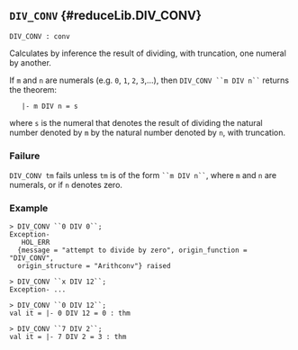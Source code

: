 ## `DIV_CONV` {#reduceLib.DIV_CONV}


```
DIV_CONV : conv
```



Calculates by inference the result of dividing, with truncation, one numeral by
another.


If `m` and `n` are numerals (e.g. `0`, `1`, `2`, `3`,...), then
``` DIV_CONV ``m DIV n`` ``` returns the theorem:
    
       |- m DIV n = s
    
where `s` is the numeral that denotes the result of dividing the
natural number denoted by `m` by the natural number denoted by `n`, with
truncation.

### Failure

`DIV_CONV tm` fails unless `tm` is of the form  ``` ``m DIV n`` ```, where `m` and
`n` are numerals, or if `n` denotes zero.

### Example

    
    > DIV_CONV ``0 DIV 0``;
    Exception-
       HOL_ERR
      {message = "attempt to divide by zero", origin_function = "DIV_CONV",
      origin_structure = "Arithconv"} raised
    
    > DIV_CONV ``x DIV 12``;
    Exception- ...
    
    > DIV_CONV ``0 DIV 12``;
    val it = |- 0 DIV 12 = 0 : thm
    
    > DIV_CONV ``7 DIV 2``;
    val it = |- 7 DIV 2 = 3 : thm
    
